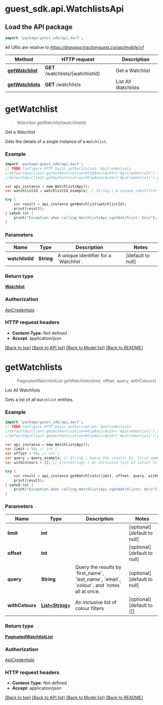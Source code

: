 # guest_sdk.api.WatchlistsApi

## Load the API package
```dart
import 'package:guest_sdk/api.dart';
```

All URIs are relative to *https://dravaqa.tractionguest.ca/api/mobile/v1*

Method | HTTP request | Description
------------- | ------------- | -------------
[**getWatchlist**](WatchlistsApi.md#getWatchlist) | **GET** /watchlists/{watchlistId} | Get a Watchlist
[**getWatchlists**](WatchlistsApi.md#getWatchlists) | **GET** /watchlists | List All Watchlists


# **getWatchlist**
> Watchlist getWatchlist(watchlistId)

Get a Watchlist

Gets the details of a single instance of a `Watchlist`.

### Example 
```dart
import 'package:guest_sdk/api.dart';
// TODO Configure HTTP basic authorization: ApiCredentials
//defaultApiClient.getAuthentication<HttpBasicAuth>('ApiCredentials').username = 'YOUR_USERNAME'
//defaultApiClient.getAuthentication<HttpBasicAuth>('ApiCredentials').password = 'YOUR_PASSWORD';

var api_instance = new WatchlistsApi();
var watchlistId = watchlistId_example; // String | A unique identifier for a `Watchlist`.

try { 
    var result = api_instance.getWatchlist(watchlistId);
    print(result);
} catch (e) {
    print("Exception when calling WatchlistsApi->getWatchlist: $e\n");
}
```

### Parameters

Name | Type | Description  | Notes
------------- | ------------- | ------------- | -------------
 **watchlistId** | **String**| A unique identifier for a &#x60;Watchlist&#x60;. | [default to null]

### Return type

[**Watchlist**](Watchlist.md)

### Authorization

[ApiCredentials](../README.md#ApiCredentials)

### HTTP request headers

 - **Content-Type**: Not defined
 - **Accept**: application/json

[[Back to top]](#) [[Back to API list]](../README.md#documentation-for-api-endpoints) [[Back to Model list]](../README.md#documentation-for-models) [[Back to README]](../README.md)

# **getWatchlists**
> PaginatedWatchlistList getWatchlists(limit, offset, query, withColours)

List All Watchlists

Gets a list of all `Watchlist` entities.

### Example 
```dart
import 'package:guest_sdk/api.dart';
// TODO Configure HTTP basic authorization: ApiCredentials
//defaultApiClient.getAuthentication<HttpBasicAuth>('ApiCredentials').username = 'YOUR_USERNAME'
//defaultApiClient.getAuthentication<HttpBasicAuth>('ApiCredentials').password = 'YOUR_PASSWORD';

var api_instance = new WatchlistsApi();
var limit = 56; // int | 
var offset = 56; // int | 
var query = query_example; // String | Query the results by `first_name`, `last_name`, `email`, `colour`, and `notes` all at once.
var withColours = []; // List<String> | An inclusive list of colour filters

try { 
    var result = api_instance.getWatchlists(limit, offset, query, withColours);
    print(result);
} catch (e) {
    print("Exception when calling WatchlistsApi->getWatchlists: $e\n");
}
```

### Parameters

Name | Type | Description  | Notes
------------- | ------------- | ------------- | -------------
 **limit** | **int**|  | [optional] [default to null]
 **offset** | **int**|  | [optional] [default to null]
 **query** | **String**| Query the results by &#x60;first_name&#x60;, &#x60;last_name&#x60;, &#x60;email&#x60;, &#x60;colour&#x60;, and &#x60;notes&#x60; all at once. | [optional] [default to null]
 **withColours** | [**List&lt;String&gt;**](String.md)| An inclusive list of colour filters | [optional] [default to []]

### Return type

[**PaginatedWatchlistList**](PaginatedWatchlistList.md)

### Authorization

[ApiCredentials](../README.md#ApiCredentials)

### HTTP request headers

 - **Content-Type**: Not defined
 - **Accept**: application/json

[[Back to top]](#) [[Back to API list]](../README.md#documentation-for-api-endpoints) [[Back to Model list]](../README.md#documentation-for-models) [[Back to README]](../README.md)

